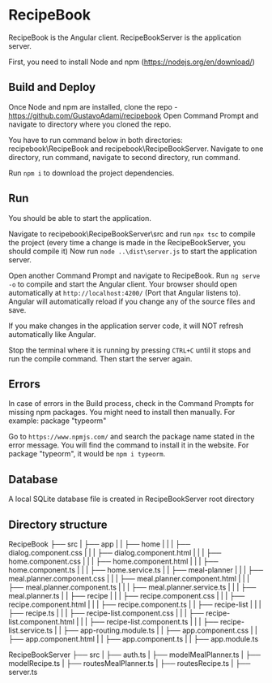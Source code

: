# RecipeBook
RecipeBook is the Angular client.
RecipeBookServer is the application server.

First, you need to install Node and npm (https://nodejs.org/en/download/)

## Build and Deploy
Once Node and npm are installed, clone the repo - https://github.com/GustavoAdami/recipebook
Open Command Prompt and navigate to directory where you cloned the repo.

You have to run command below in both directories: recipebook\RecipeBook and recipebook\RecipeBookServer. Navigate to one directory, run command, navigate to second directory, run command.

Run `npm i` to download the project dependencies.

## Run
You should be able to start the application.

Navigate to recipebook\RecipeBookServer\src and run `npx tsc` to compile the project (every time a change is made in the RecipeBookServer, you should compile it)
Now run `node ..\dist\server.js` to start the application server.

Open another Command Prompt and navigate to RecipeBook.
Run `ng serve -o` to compile and start the Angular client.
Your browser should open automatically at `http://localhost:4200/` (Port that Angular listens to). Angular will automatically reload if you change any of the source files and save.

If you make changes in the application server code, it will NOT refresh automatically like Angular. 

Stop the terminal where it is running by pressing `CTRL+C` until it stops and run the compile command. Then start the server again.

## Errors
In case of errors in the Build process, check in the Command Prompts for missing npm packages. You might need to install then manually. 
For example: package "typeorm"

Go to `https://www.npmjs.com/` and search the package name stated in the error message. You will find the command to install it in the website. 
For package "typeorm", it would be `npm i typeorm`.

## Database
A local SQLite database file is created in RecipeBookServer root directory

## Directory structure
RecipeBook
├── src
|   ├── app
|   |   ├── home
|   |   |   ├── dialog.component.css
|   |   |   ├── dialog.component.html
|   |   |   ├── home.component.css
|   |   |   ├── home.component.html
|   |   |   ├── home.component.ts
|   |   |   ├── home.service.ts
|   |   ├── meal-planner
|   |   |   ├── meal.planner.component.css
|   |   |   ├── meal.planner.component.html
|   |   |   ├── meal.planner.component.ts
|   |   |   ├── meal.planner.service.ts
|   |   |   ├── meal.planner.ts
|   |   ├── recipe
|   |   |   ├── recipe.component.css
|   |   |   ├── recipe.component.html
|   |   |   ├── recipe.component.ts
|   |   ├── recipe-list
|   |   |   ├── recipe.ts
|   |   |   ├── recipe-list.component.css
|   |   |   ├── recipe-list.component.html
|   |   |   ├── recipe-list.component.ts
|   |   |   ├── recipe-list.service.ts
|   |   ├── app-routing.module.ts
|   |   ├── app.component.css
|   |   ├── app.component.html
|   |   ├── app.component.ts
|   |   ├── app.module.ts


RecipeBookServer
├── src
|   ├── auth.ts
|   ├── modelMealPlanner.ts
|   ├── modelRecipe.ts
|   ├── routesMealPlanner.ts
|   ├── routesRecipe.ts
|   ├── server.ts
